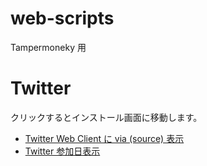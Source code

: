 # web-scripts
Tampermoneky 用

# Twitter 
クリックするとインストール画面に移動します。
- [Twitter Web Client に via (source) 表示](https://github.com/SimplyRin/web-scripts/raw/master/Twitter/TWC%20%E3%81%AB%20via(source)%20%E8%A1%A8%E7%A4%BA.user.js)
- [Twitter 参加日表示](https://github.com/SimplyRin/web-scripts/raw/master/Twitter/Twitter%20%E5%8F%82%E5%8A%A0%E6%97%A5%E8%A1%A8%E7%A4%BA.user.js)
